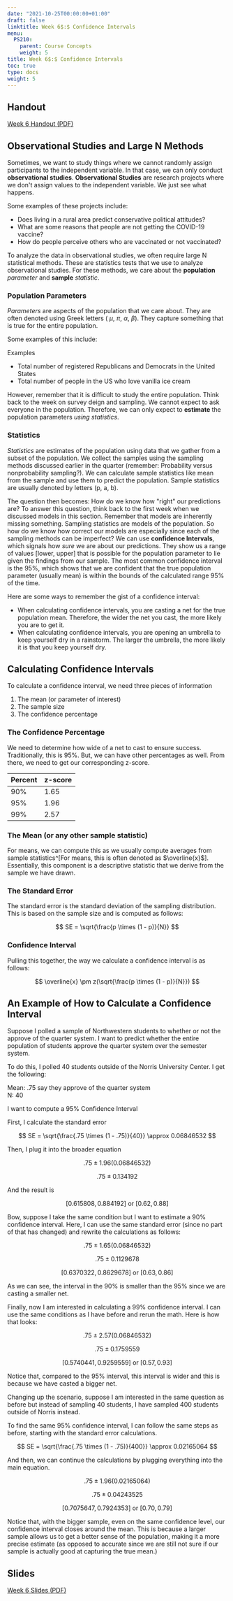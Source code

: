 ```yaml
---
date: "2021-10-25T00:00:00+01:00"
draft: false
linktitle: Week 6$:$ Confidence Intervals
menu:
  PS210:
    parent: Course Concepts
    weight: 5
title: Week 6$:$ Confidence Intervals
toc: true
type: docs
weight: 5
---
```


## Handout

[Week 6 Handout (PDF)](./6_Confidence_NOTES.pdf)

## Observational Studies and Large N Methods

Sometimes, we want to study things where we cannot randomly assign participants to the independent variable. In that case, we can only conduct **observational studies**. **Observational Studies** are research projects where we don't assign values to the independent variable. We just see what happens.

Some examples of these projects include:

- Does living in a rural area predict conservative political attitudes?
- What are some reasons that people are not getting the COVID-19 vaccine?
- How do people perceive others who are vaccinated or not vaccinated?

To analyze the data in observational studies, we often require large N statistical methods. These are statistics tests that we use to analyze observational studies. For these methods, we care about the **population** *parameter* and **sample** *statistic*.

### Population Parameters

*Parameters* are aspects of the population that we care about. They are often denoted using Greek letters ( $\mu$, $\pi$, $\alpha$, $\beta$). They capture something that is true for the entire population.

Some examples of this include:

Examples

- Total number of registered Republicans and Democrats in the United States
- Total number of people in the US who love vanilla ice cream

However, remember that it is difficult to study the entire population. Think back to the week on survey deign and sampling. We cannot expect to ask everyone in the population. Therefore, we can only expect to **estimate** the population parameters *using statistics*.

### Statistics

*Statistics* are estimates of the population using data that we gather from a subset of the population. We collect the samples using the sampling methods discussed earlier in the quarter (remember: Probability versus nonprobability sampling?). We can calculate sample statistics like mean from the sample and use them to predict the population. Sample statistics are usually denoted by letters (p, a, b).

The question then becomes: How do we know how "right" our predictions are? To answer this question, think back to the first week when we discussed models in this section. Remember that models are inherently missing something. Sampling statistics are models of the population. So how do we know how correct our models are especially since each of the sampling methods can be imperfect? We can use **confidence Intervals**, which signals how *sure* we are about our predictions. They show us a range of values [lower, upper] that is possible for the population parameter to lie given the findings from our sample. The most common confidence interval is the 95%, which shows that we are confident that the true population parameter (usually mean) is within the bounds of the calculated range 95% of the time.

Here are some ways to remember the gist of a confidence interval:

- When calculating confidence intervals, you are casting a net for the true population mean. Therefore, the wider the net you cast, the more likely you are to get it.
- When calculating confidence intervals, you are opening an umbrella to keep yourself dry in a rainstorm. The larger the umbrella, the more likely it is that you keep yourself dry.

## Calculating Confidence Intervals

To calculate a confidence interval, we need three pieces of information

1. The mean (or parameter of interest)
2. The sample size
3. The confidence percentage

### The Confidence Percentage

We need to determine how wide of a net to cast to ensure success. Traditionally, this is 95%. But, we can have other percentages as well. From there, we need to get our corresponding z-score.

|Percent|z-score|
|:---|:---|
|90%|1.65|
|95%|1.96|
|99%|2.57|

### The Mean (or any other sample statistic)

For means, we can compute this as we usually compute averages from sample statistics^[For means, this is often denoted as $\overline{x}$]. Essentially, this component is a descriptive statistic that we derive from the sample we have drawn.

### The Standard Error

The standard error is the standard deviation of the sampling distribution. This is based on the sample size and is computed as follows:

$$
SE = \sqrt{\frac{p \times (1 - p)}{N}}
$$

### Confidence Interval

Pulling this together, the way we calculate a confidence interval is as follows:

$$
\overline{x} \pm z(\sqrt{\frac{p \times (1 - p)}{N}})
$$

## An Example of How to Calculate a Confidence Interval

Suppose I polled a sample of Northwestern students to whether or not the approve of the quarter system. I want to predict whether the entire population of students approve the quarter system over the semester system.

To do this, I polled 40 students outside of the Norris University Center. I get the following:

Mean: .75 say they approve of the quarter system  
N: 40

I want to compute a 95% Confidence Interval

First, I calculate the standard error

$$
SE = \sqrt{\frac{.75 \times (1 - .75)}{40}} \approx 0.06846532
$$

Then, I plug it into the broader equation

$$
.75 \pm 1.96(0.06846532)
$$

$$
.75 \pm 0.134192
$$

And the result is

$$
[0.615808, 0.884192] \ \text{or} \ [0.62, 0.88]
$$

Bow, suppose I take the same condition but I want to estimate a 90% confidence interval. Here, I can use the same standard error (since no part of that has changed) and rewrite the calculations as follows:

$$
.75 \pm 1.65(0.06846532)
$$

$$
.75 \pm 0.1129678
$$

$$
[0.6370322, 0.8629678] \ \text{or} \ [0.63, 0.86]
$$

As we can see, the interval in the 90% is smaller than the 95% since we are casting a smaller net.

Finally, now I am interested in calculating a 99% confidence interval. I can use the same conditions as I have before and rerun the math. Here is how that looks:

$$
.75 \pm 2.57(0.06846532)
$$

$$
.75 \pm 0.1759559
$$

$$
[0.5740441, 0.9259559] \ \text{or} \ [0.57, 0.93]
$$

Notice that, compared to the 95% interval, this interval is wider and this is because we have casted a bigger net.

Changing up the scenario, suppose I am interested in the same question as before but instead of sampling 40 students, I have sampled 400 students outside of Norris instead. 

To find the same 95% confidence interval, I can follow the same steps as before, starting with the standard error calculations.

$$
SE = \sqrt{\frac{.75 \times (1 - .75)}{400}} \approx 0.02165064
$$

And then, we can continue the calculations by plugging everything into the main equation.

$$
.75 \pm 1.96(0.02165064)
$$

$$
.75 \pm 0.04243525
$$

$$
[0.7075647, 0.7924353] \ \text{or} \ [0.70, 0.79]
$$

Notice that, with the bigger sample, even on the same confidence level, our confidence interval closes around the mean. This is because a larger sample allows us to get a better sense of the population, making it a more precise estimate (as opposed to accurate since we are still not sure if our sample is actually good at capturing the true mean.)

## Slides

[Week 6 Slides (PDF)](./W6_Slides.pdf)

